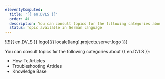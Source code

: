 ```yaml
---
eleventyComputed:
  title: '{{ en.DVLS }}'
  order: 40
  description: You can consult topics for the following categories about {{ en.DVLS }}':' How-To Articles, Troubleshooting Articles, and Knowledge Base
  status: Topic available in German language
---
```

![!!{{ en.DVLS }} logo]({{ locale[lang].projects.server.logo }})

You can consult topics for the following categories about {{ en.DVLS }}:

* How-To Articles
* Troubleshooting Articles
* Knowledge Base
